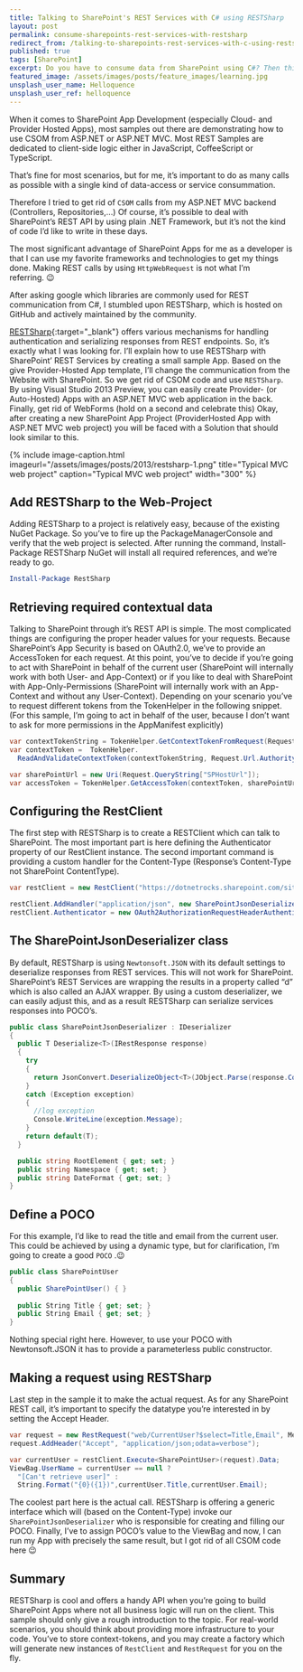 ```yaml
---
title: Talking to SharePoint's REST Services with C# using RESTSharp
layout: post
permalink: consume-sharepoints-rest-services-with-restsharp
redirect_from: /talking-to-sharepoints-rest-services-with-c-using-restsharp-bd01cf3e2c9e
published: true
tags: [SharePoint]
excerpt: Do you have to consume data from SharePoint using C#? Then this article is for you! It explains how to query data from SharePoint's API using RESTSharp.
featured_image: /assets/images/posts/feature_images/learning.jpg
unsplash_user_name: Helloquence
unsplash_user_ref: helloquence
---
```


When it comes to SharePoint App Development (especially Cloud- and Provider Hosted Apps), most samples out there are demonstrating how to use CSOM from ASP.NET or ASP.NET MVC. Most REST Samples are dedicated to client-side logic either in JavaScript, CoffeeScript or TypeScript.

That’s fine for most scenarios, but for me, it’s important to do as many calls as possible with a single kind of data-access or service consummation.

Therefore I tried to get rid of `CSOM` calls from my ASP.NET MVC backend (Controllers, Repositories,…) Of course, it’s possible to deal with SharePoint’s REST API by using plain .NET Framework, but it’s not the kind of code I’d like to write in these days.

The most significant advantage of SharePoint Apps for me as a developer is that I can use my favorite frameworks and technologies to get my things done. Making REST calls by using `HttpWebRequest` is not what I’m referring. 😉

After asking google which libraries are commonly used for REST communication from C#, I stumbled upon RESTSharp, which is hosted on GitHub and actively maintained by the community.

[RESTSharp](https://github.com/restsharp/RestSharp){:target="_blank"} offers various mechanisms for handling authentication and serializing responses from REST endpoints. So, it’s exactly what I was looking for. I’ll explain how to use RESTSharp with SharePoint’ REST Services by creating a small sample App. Based on the give Provider-Hosted App template, I’ll change the communication from the Website with SharePoint. So we get rid of CSOM code and use `RESTSharp`. By using Visual Studio 2013 Preview, you can easily create Provider- (or Auto-Hosted) Apps with an ASP.NET MVC web application in the back. Finally, get rid of WebForms (hold on a second and celebrate this) Okay, after creating a new SharePoint App Project (ProviderHosted App with ASP.NET MVC web project) you will be faced with a Solution that should look similar to this.

{% include image-caption.html imageurl="/assets/images/posts/2013/restsharp-1.png"
title="Typical MVC web project" caption="Typical MVC web project" width="300" %}

## Add RESTSharp to the Web-Project

Adding RESTSharp to a project is relatively easy, because of the existing NuGet Package. So you’ve to fire up the PackageManagerConsole and verify that the web project is selected. After running the command, Install-Package RESTSharp NuGet will install all required references, and we’re ready to go.

```powershell
Install-Package RestSharp

```

## Retrieving required contextual data

Talking to SharePoint through it’s REST API is simple. The most complicated things are configuring the proper header values for your requests. Because SharePoint’s App Security is based on OAuth2.0, we’ve to provide an AccessToken for each request. At this point, you’ve to decide if you’re going to act with SharePoint in behalf of the current user (SharePoint will internally work with both User- and App-Context) or if you like to deal with SharePoint with App-Only-Permissions (SharePoint will internally work with an App-Context and without any User-Context). Depending on your scenario you’ve to request different tokens from the TokenHelper in the following snippet. (For this sample, I’m going to act in behalf of the user, because I don’t want to ask for more permissions in the AppManifest explicitly)

```csharp
var contextTokenString = TokenHelper.GetContextTokenFromRequest(Request);
var contextToken =  TokenHelper.
  ReadAndValidateContextToken(contextTokenString, Request.Url.Authority);

var sharePointUrl = new Uri(Request.QueryString["SPHostUrl"]);
var accessToken = TokenHelper.GetAccessToken(contextToken, sharePointUrl.Authority);

```

## Configuring the RestClient

The first step with RESTSharp is to create a RESTClient which can talk to SharePoint. The most important part is here defining the Authenticator property of our RestClient instance. The second important command is providing a custom handler for the Content-Type (Response’s Content-Type not SharePoint ContentType).

```csharp
var restClient = new RestClient("https://dotnetrocks.sharepoint.com/sites/developer/_api/");

restClient.AddHandler("application/json", new SharePointJsonDeserializer());
restClient.Authenticator = new OAuth2AuthorizationRequestHeaderAuthenticator(accessToken.AccessToken, "Bearer");

```

## The SharePointJsonDeserializer class

By default, RESTSharp is using `Newtonsoft.JSON` with its default settings to deserialize responses from REST services. This will not work for SharePoint. SharePoint’s REST Services are wrapping the results in a property called “d” which is also called an AJAX wrapper. By using a custom deserializer, we can easily adjust this, and as a result RESTSharp can serialize services responses into POCO’s.

```csharp
public class SharePointJsonDeserializer : IDeserializer
{
  public T Deserialize<T>(IRestResponse response)
  {
    try
    {
      return JsonConvert.DeserializeObject<T>(JObject.Parse(response.Content)["d"].ToString());
    }
    catch (Exception exception)
    {
      //log exception
      Console.WriteLine(exception.Message);
    }
    return default(T);
  }

  public string RootElement { get; set; }
  public string Namespace { get; set; }
  public string DateFormat { get; set; }
}

```

## Define a POCO

For this example, I’d like to read the title and email from the current user. This could be achieved by using a dynamic type, but for clarification, I’m going to create a good `POCO` .😉

```csharp
public class SharePointUser
{
  public SharePointUser() { }
  
  public String Title { get; set; }
  public String Email { get; set; }
}

```

Nothing special right here. However, to use your POCO with Newtonsoft.JSON it has to provide a parameterless public constructor.

## Making a request using RESTSharp

Last step in the sample it to make the actual request. As for any SharePoint REST call, it’s important to specify the datatype you’re interested in by setting the Accept Header.

```csharp
var request = new RestRequest("web/CurrentUser?$select=Title,Email", Method.GET);
request.AddHeader("Accept", "application/json;odata=verbose");

var currentUser = restClient.Execute<SharePointUser>(request).Data;
ViewBag.UserName = currentUser == null ?
  "[Can't retrieve user]" :
  String.Format("{0}({1})",currentUser.Title,currentUser.Email);

```

The coolest part here is the actual call. RESTSharp is offering a generic interface which will (based on the Content-Type) invoke our `SharePointJsonDeserializer` who is responsible for creating and filling our POCO. Finally, I’ve to assign POCO’s value to the ViewBag and now, I can run my App with precisely the same result, but I got rid of all CSOM code here 😉

## Summary

RESTSharp is cool and offers a handy API when you’re going to build SharePoint Apps where not all business logic will run on the client. This sample should only give a rough introduction to the topic. For real-world scenarios, you should think about providing more infrastructure to your code. You’ve to store context-tokens, and you may create a factory which will generate new instances of `RestClient` and `RestRequest` for you on the fly.


